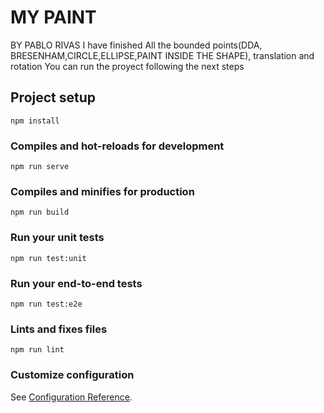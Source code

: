 # MY PAINT 
BY PABLO RIVAS
I have finished All the bounded points(DDA, BRESENHAM,CIRCLE,ELLIPSE,PAINT INSIDE THE SHAPE), translation and rotation
You can run the proyect following the next steps
## Project setup
```
npm install
```

### Compiles and hot-reloads for development
```
npm run serve
```

### Compiles and minifies for production
```
npm run build
```

### Run your unit tests
```
npm run test:unit
```

### Run your end-to-end tests
```
npm run test:e2e
```

### Lints and fixes files
```
npm run lint
```

### Customize configuration
See [Configuration Reference](https://cli.vuejs.org/config/).
